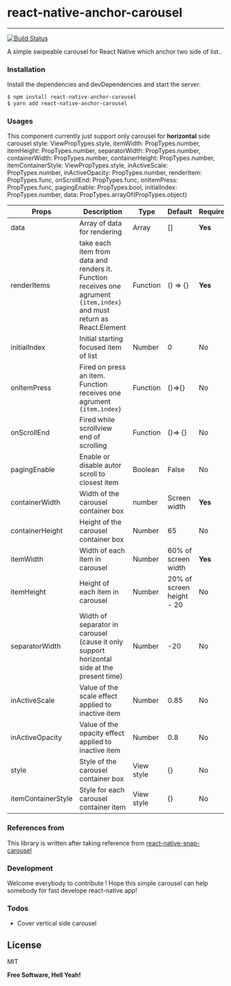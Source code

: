 # react-native-anchor-carousel
----
[![Build Status](https://travis-ci.org/joemccann/dillinger.svg?branch=master)](https://travis-ci.org/joemccann/dillinger)

A simple swipeable carousel for React Native which anchor two side of list.. 
  

### Installation 
Install the dependencies and devDependencies and start the server. 
```sh
$ npm install react-native-anchor-carousel
$ yarn add react-native-anchor-carousel
```

### Usages
 This component currently just support only carousel for **horizontal** side carousel
  style: ViewPropTypes.style,
  itemWidth: PropTypes.number,
  itemHeight: PropTypes.number,
  separatorWidth: PropTypes.number,
  containerWidth: PropTypes.number,
  containerHeight: PropTypes.number,
  itemContainerStyle: ViewPropTypes.style,
  inActiveScale: PropTypes.number,
  inActiveOpacity: PropTypes.number,
  renderItem: PropTypes.func,
  onScrollEnd: PropTypes.func,
  onItemPress: PropTypes.func,
  pagingEnable: PropTypes.bool,
  initialIndex: PropTypes.number,
  data: PropTypes.arrayOf(PropTypes.object)
 
| Props | Description | Type | Default | Required | 
| ------ | ------ | ------| -----| ----| 
| data | Array of data for rendering | Array |  [] | **Yes**|
|renderItems | take each item from data and renders it. Function receives one agrument `{item,index}` and must return as         React.Element | Function | () => {}  | **Yes** |
| initialIndex | Initial starting focused item of list | Number| 0 | No | 
| onItemPress | Fired on press an item. Function receives one agrument `{item,index}` |  Function | ()=>{} | No
| onScrollEnd |  Fired while scrollview end of scrolling | Function | ()=> {} | No |
| pagingEnable | Enable or disable autor scroll to closest item | Boolean | False | No | 
| containerWidth | Width of the carousel container box  | number | Screen width | **Yes** |
| containerHeight | Height of the carousel container box | Number | 65 | No |
| itemWidth | Width of each item in carousel | Number | 60% of screen width | **Yes** |
| itemHeight | Height of each item in carousel | Number | 20% of screen height - 20 | No
| separatorWidth| Width of separator in carousel (cause it only support horizontal side at the present time)| Number | -20 | No
| inActiveScale | Value of the scale effect applied to inactive item | Number | 0.85 | No | 
| inActiveOpacity | Value of the opacity effect applied to inactive item | Number | 0.8 | No | 
| style | Style of the carousel container box | View style | {} | No |
| itemContainerStyle | Style for each carousel container item | View style | {} | No |
 
### References from
This library is written after taking reference from [react-native-snap-carousel](https://github.com/archriss/react-native-snap-carousel)
  
### Development 
Welcome everybody to contribute !
Hope this simple carousel can help somebody for fast develope react-native app!
  
### Todos 
 - Cover vertical side carousel

License
---- 
MIT 


**Free Software, Hell Yeah!**
 
